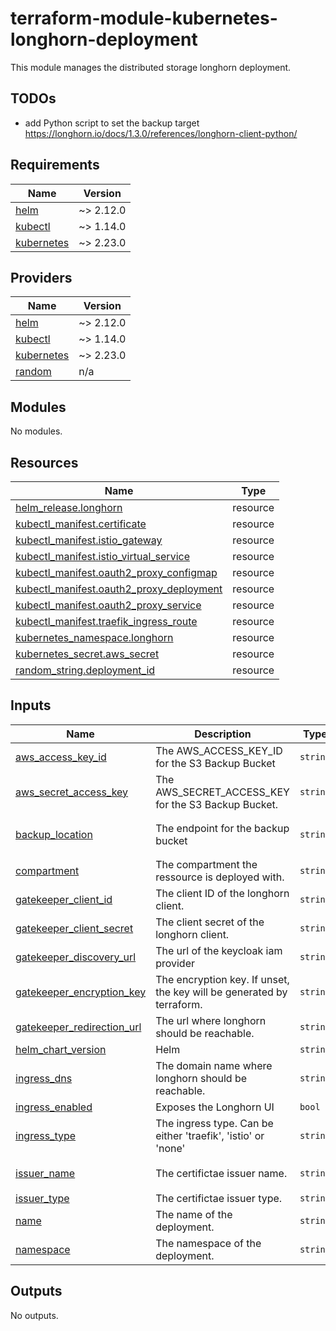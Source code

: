 # terraform-module-kubernetes-longhorn-deployment

This module manages the distributed storage longhorn deployment.

## TODOs

- add Python script to set the backup target https://longhorn.io/docs/1.3.0/references/longhorn-client-python/

<!-- BEGIN_TF_DOCS -->
## Requirements

| Name | Version |
|------|---------|
| <a name="requirement_helm"></a> [helm](#requirement\_helm) | ~> 2.12.0 |
| <a name="requirement_kubectl"></a> [kubectl](#requirement\_kubectl) | ~> 1.14.0 |
| <a name="requirement_kubernetes"></a> [kubernetes](#requirement\_kubernetes) | ~> 2.23.0 |

## Providers

| Name | Version |
|------|---------|
| <a name="provider_helm"></a> [helm](#provider\_helm) | ~> 2.12.0 |
| <a name="provider_kubectl"></a> [kubectl](#provider\_kubectl) | ~> 1.14.0 |
| <a name="provider_kubernetes"></a> [kubernetes](#provider\_kubernetes) | ~> 2.23.0 |
| <a name="provider_random"></a> [random](#provider\_random) | n/a |

## Modules

No modules.

## Resources

| Name | Type |
|------|------|
| [helm_release.longhorn](https://registry.terraform.io/providers/hashicorp/helm/latest/docs/resources/release) | resource |
| [kubectl_manifest.certificate](https://registry.terraform.io/providers/gavinbunney/kubectl/latest/docs/resources/manifest) | resource |
| [kubectl_manifest.istio_gateway](https://registry.terraform.io/providers/gavinbunney/kubectl/latest/docs/resources/manifest) | resource |
| [kubectl_manifest.istio_virtual_service](https://registry.terraform.io/providers/gavinbunney/kubectl/latest/docs/resources/manifest) | resource |
| [kubectl_manifest.oauth2_proxy_configmap](https://registry.terraform.io/providers/gavinbunney/kubectl/latest/docs/resources/manifest) | resource |
| [kubectl_manifest.oauth2_proxy_deployment](https://registry.terraform.io/providers/gavinbunney/kubectl/latest/docs/resources/manifest) | resource |
| [kubectl_manifest.oauth2_proxy_service](https://registry.terraform.io/providers/gavinbunney/kubectl/latest/docs/resources/manifest) | resource |
| [kubectl_manifest.traefik_ingress_route](https://registry.terraform.io/providers/gavinbunney/kubectl/latest/docs/resources/manifest) | resource |
| [kubernetes_namespace.longhorn](https://registry.terraform.io/providers/hashicorp/kubernetes/latest/docs/resources/namespace) | resource |
| [kubernetes_secret.aws_secret](https://registry.terraform.io/providers/hashicorp/kubernetes/latest/docs/resources/secret) | resource |
| [random_string.deployment_id](https://registry.terraform.io/providers/hashicorp/random/latest/docs/resources/string) | resource |

## Inputs

| Name | Description | Type | Default | Required |
|------|-------------|------|---------|:--------:|
| <a name="input_aws_access_key_id"></a> [aws\_access\_key\_id](#input\_aws\_access\_key\_id) | The AWS\_ACCESS\_KEY\_ID for the S3 Backup Bucket | `string` | `""` | no |
| <a name="input_aws_secret_access_key"></a> [aws\_secret\_access\_key](#input\_aws\_secret\_access\_key) | The AWS\_SECRET\_ACCESS\_KEY for the S3 Backup Bucket. | `string` | `""` | no |
| <a name="input_backup_location"></a> [backup\_location](#input\_backup\_location) | The endpoint for the backup bucket | `string` | `"s3://longhorn-zelos-backup@eu-central-1/"` | no |
| <a name="input_compartment"></a> [compartment](#input\_compartment) | The compartment the ressource is deployed with. | `string` | n/a | yes |
| <a name="input_gatekeeper_client_id"></a> [gatekeeper\_client\_id](#input\_gatekeeper\_client\_id) | The client ID of the longhorn client. | `string` | n/a | yes |
| <a name="input_gatekeeper_client_secret"></a> [gatekeeper\_client\_secret](#input\_gatekeeper\_client\_secret) | The client secret of the longhorn client. | `string` | n/a | yes |
| <a name="input_gatekeeper_discovery_url"></a> [gatekeeper\_discovery\_url](#input\_gatekeeper\_discovery\_url) | The url of the keycloak iam provider | `string` | n/a | yes |
| <a name="input_gatekeeper_encryption_key"></a> [gatekeeper\_encryption\_key](#input\_gatekeeper\_encryption\_key) | The encryption key. If unset, the key will be generated by terraform. | `string` | n/a | yes |
| <a name="input_gatekeeper_redirection_url"></a> [gatekeeper\_redirection\_url](#input\_gatekeeper\_redirection\_url) | The url where longhorn should be reachable. | `string` | n/a | yes |
| <a name="input_helm_chart_version"></a> [helm\_chart\_version](#input\_helm\_chart\_version) | Helm | `string` | `"1.4.4"` | no |
| <a name="input_ingress_dns"></a> [ingress\_dns](#input\_ingress\_dns) | The domain name where longhorn should be reachable. | `string` | n/a | yes |
| <a name="input_ingress_enabled"></a> [ingress\_enabled](#input\_ingress\_enabled) | Exposes the Longhorn UI | `bool` | `false` | no |
| <a name="input_ingress_type"></a> [ingress\_type](#input\_ingress\_type) | The ingress type. Can be either 'traefik', 'istio' or 'none' | `string` | `"none"` | no |
| <a name="input_issuer_name"></a> [issuer\_name](#input\_issuer\_name) | The certifictae issuer name. | `string` | `"cloudflare-letsencrypt-staging"` | no |
| <a name="input_issuer_type"></a> [issuer\_type](#input\_issuer\_type) | The certifictae issuer type. | `string` | `"ClusterIssuer"` | no |
| <a name="input_name"></a> [name](#input\_name) | The name of the deployment. | `string` | `"longhorn"` | no |
| <a name="input_namespace"></a> [namespace](#input\_namespace) | The namespace of the deployment. | `string` | `"longhorn-system"` | no |

## Outputs

No outputs.
<!-- END_TF_DOCS -->
